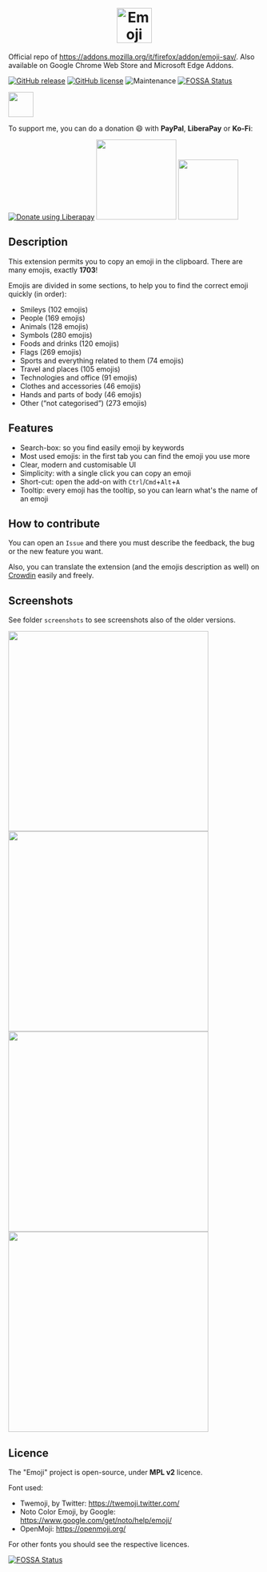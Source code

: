 <h1 align="center">
    <br>
    <img width="70" src="img/icon-dark-128.png" alt="Emoji icon" />
    <br>
</h1>


Official repo of https://addons.mozilla.org/it/firefox/addon/emoji-sav/.
Also available on Google Chrome Web Store and Microsoft Edge Addons.

[![GitHub release](https://img.shields.io/github/release/Sav22999/emoji.svg)](https://github.com/Sav22999/emoji/releases/) [![GitHub license](https://img.shields.io/github/license/Sav22999/emoji.svg)](https://github.com/Sav22999/emoji/blob/master/LICENSE) ![Maintenance](https://img.shields.io/badge/Maintained%3F-yes-green.svg)
[![FOSSA Status](https://app.fossa.io/api/projects/git%2Bgithub.com%2FSav22999%2Femoji.svg?type=shield)](https://app.fossa.io/projects/git%2Bgithub.com%2FSav22999%2Femoji?ref=badge_shield)

[<img src="img/firefoxAddons.png" height="50px">](https://addons.mozilla.org/it/firefox/addon/emoji-sav/)

To support me, you can do a donation :smile: with **PayPal**, **LiberaPay** or **Ko-Fi**:

<a href="https://liberapay.com/Sav22999/donate"><img alt="Donate using Liberapay" src="https://liberapay.com/assets/widgets/donate.svg"></a> [<img src="img/paypal.svg" width="160px"></img>](https://paypal.me/pools/c/8yl6auiU6e) [<img src="https://cdn.ko-fi.com/cdn/kofi1.png?v=2" width="120px"></img>](https://ko-fi.com/R5R31UQ8G)

## Description

This extension permits you to copy an emoji in the clipboard. There are many emojis, exactly **1703**!

Emojis are divided in some sections, to help you to find the correct emoji quickly (in order):

- Smileys (102 emojis)
- People (169 emojis)
- Animals (128 emojis)
- Symbols (280 emojis)
- Foods and drinks (120 emojis)
- Flags (269 emojis)
- Sports and everything related to them (74 emojis)
- Travel and places (105 emojis)
- Technologies and office (91 emojis)
- Clothes and accessories (46 emojis)
- Hands and parts of body (46 emojis)
- Other (“not categorised”) (273 emojis)

## Features

- Search-box: so you find easily emoji by keywords
- Most used emojis: in the first tab you can find the emoji you use more
- Clear, modern and customisable UI
- Simplicity: with a single click you can copy an emoji
- Short-cut: open the add-on with `Ctrl`/`Cmd`+`Alt`+`A`
- Tooltip: every emoji has the tooltip, so you can learn what's the name of an emoji

## How to contribute

You can open an `Issue` and there you must describe the feedback, the bug or the new feature you want.

Also, you can translate the extension (and the emojis description as well) on [Crowdin](https://crowdin.com/project/emoji-sav) easily and freely.

## Screenshots

See folder <code>screenshots</code> to see screenshots also of the older versions.

<img src="screenshots/3.10/1.png" width="400px"></img> <img src="screenshots/3.10/2.png" width="400px"></img> <img src="screenshots/3.10/3.png" width="400px"></img> <img src="screenshots/3.10/4.png" width="400px"></img>

## Licence

The "Emoji" project is open-source, under **MPL v2** licence.

Font used:

- Twemoji, by Twitter: https://twemoji.twitter.com/
- Noto Color Emoji, by Google: https://www.google.com/get/noto/help/emoji/
- OpenMoji: https://openmoji.org/

For other fonts you should see the respective licences.

[![FOSSA Status](https://app.fossa.io/api/projects/git%2Bgithub.com%2FSav22999%2Femoji.svg?type=large)](https://app.fossa.io/projects/git%2Bgithub.com%2FSav22999%2Femoji?ref=badge_large)
